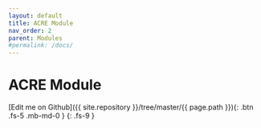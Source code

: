 ```yaml
---
layout: default
title: ACRE Module
nav_order: 2
parent: Modules
#permalink: /docs/
---
```


# ACRE Module
[Edit me on Github]({{ site.repository }}/tree/master/{{ page.path }}){: .btn .fs-5 .mb-md-0 } 
{: .fs-9 }